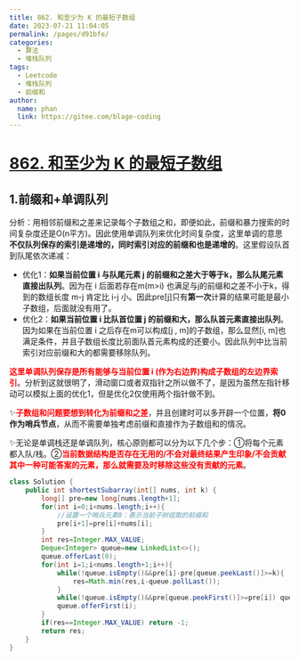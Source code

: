 ```yaml
---
title: 862. 和至少为 K 的最短子数组
date: 2023-07-21 11:04:05
permalink: /pages/d91bfe/
categories:
  - 算法
  - 堆栈队列
tags:
  - Leetcode
  - 堆栈队列
  - 前缀和
author: 
  name: phan
  link: https://gitee.com/blage-coding
---
```

# [862. 和至少为 K 的最短子数组](https://leetcode.cn/problems/shortest-subarray-with-sum-at-least-k/)

## 1.前缀和+单调队列

分析：用相邻前缀和之差来记录每个子数组之和，即便如此，前缀和暴力搜索的时间复杂度还是O(n平方)。因此使用单调队列来优化时间复杂度，这里单调的意思**不仅队列保存的索引是递增的，同时索引对应的前缀和也是递增的**。这里假设队首到队尾依次递减：

- 优化1：**如果当前位置 i 与队尾元素 j 的前缀和之差大于等于k，那么队尾元素直接出队列**。因为在 i 后面若存在m(m>i) 也满足与j的前缀和之差不小于k，得到的数组长度 m-j 肯定比 i-j 小。因此pre\[j\]只有**第一次**计算的结果可能是最小子数组，后面就没有用了。
- 优化2：**如果当前位置 i 比队首位置 j 的前缀和大，那么队首元素直接出队列**。因为如果在当前位置 i 之后存在m可以构成\[j , m]的子数组，那么显然\[i, m]也满足条件，并且子数组长度比前面队首元素构成的还要小。因此队列中比当前索引对应前缀和大的都需要移除队列。

<font color="red">**这里单调队列保存是所有能够与当前位置 i (作为右边界)构成子数组的左边界索引**</font>。分析到这就很明了，滑动窗口或者双指针之所以做不了，是因为虽然左指针移动可以模拟上面的优化1，但是优化2仅使用两个指针做不到。

✨<font color="red">**子数组和问题要想到转化为前缀和之差**</font>，并且创建时可以多开辟一个位置，**将0作为哨兵节点**，从而不需要单独考虑前缀和直接作为子数组和的情况。

✨无论是单调栈还是单调队列，核心原则都可以分为以下几个步：①将每个元素都入队/栈。②<font color="red">**当前数据结构是否存在无用的/不会对最终结果产生印象/不会贡献其中一种可能答案的元素，那么就需要及时移除这些没有贡献的元素**</font>。

```java
class Solution {
    public int shortestSubarray(int[] nums, int k) {
        long[] pre=new long[nums.length+1];
        for(int i=0;i<nums.length;i++){
            //设置一个哨兵元素0：表示当前子树组取的前缀和
            pre[i+1]=pre[i]+nums[i];
        }
        int res=Integer.MAX_VALUE;
        Deque<Integer> queue=new LinkedList<>();
        queue.offerLast(0);
        for(int i=1;i<nums.length+1;i++){
            while(!queue.isEmpty()&&pre[i]-pre[queue.peekLast()]>=k){
                res=Math.min(res,i-queue.pollLast());
            }
            while(!queue.isEmpty()&&pre[queue.peekFirst()]>=pre[i]) queue.pollFirst();
            queue.offerFirst(i);
        }
        if(res==Integer.MAX_VALUE) return -1;
        return res;
    }
}
```

